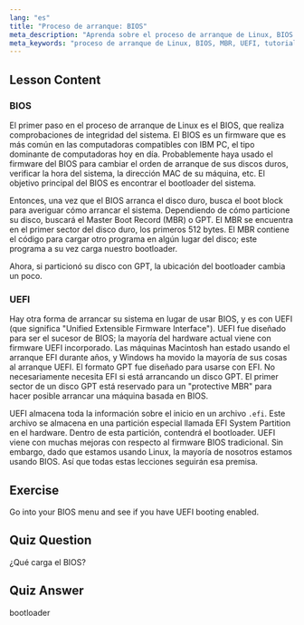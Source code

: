 ```yaml
---
lang: "es"
title: "Proceso de arranque: BIOS"
meta_description: "Aprenda sobre el proceso de arranque de Linux, BIOS y MBR. Comprenda cómo se inicia su sistema con esta guía para principiantes. ¡Explore los conceptos de UEFI!"
meta_keywords: "proceso de arranque de Linux, BIOS, MBR, UEFI, tutorial de Linux, bootloader, Linux para principiantes, inicio del sistema"
---
```


## Lesson Content

### BIOS

El primer paso en el proceso de arranque de Linux es el BIOS, que realiza comprobaciones de integridad del sistema. El BIOS es un firmware que es más común en las computadoras compatibles con IBM PC, el tipo dominante de computadoras hoy en día. Probablemente haya usado el firmware del BIOS para cambiar el orden de arranque de sus discos duros, verificar la hora del sistema, la dirección MAC de su máquina, etc. El objetivo principal del BIOS es encontrar el bootloader del sistema.

Entonces, una vez que el BIOS arranca el disco duro, busca el boot block para averiguar cómo arrancar el sistema. Dependiendo de cómo particione su disco, buscará el Master Boot Record (MBR) o GPT. El MBR se encuentra en el primer sector del disco duro, los primeros 512 bytes. El MBR contiene el código para cargar otro programa en algún lugar del disco; este programa a su vez carga nuestro bootloader.

Ahora, si particionó su disco con GPT, la ubicación del bootloader cambia un poco.

### UEFI

Hay otra forma de arrancar su sistema en lugar de usar BIOS, y es con UEFI (que significa "Unified Extensible Firmware Interface"). UEFI fue diseñado para ser el sucesor de BIOS; la mayoría del hardware actual viene con firmware UEFI incorporado. Las máquinas Macintosh han estado usando el arranque EFI durante años, y Windows ha movido la mayoría de sus cosas al arranque UEFI. El formato GPT fue diseñado para usarse con EFI. No necesariamente necesita EFI si está arrancando un disco GPT. El primer sector de un disco GPT está reservado para un "protective MBR" para hacer posible arrancar una máquina basada en BIOS.

UEFI almacena toda la información sobre el inicio en un archivo `.efi`. Este archivo se almacena en una partición especial llamada EFI System Partition en el hardware. Dentro de esta partición, contendrá el bootloader. UEFI viene con muchas mejoras con respecto al firmware BIOS tradicional. Sin embargo, dado que estamos usando Linux, la mayoría de nosotros estamos usando BIOS. Así que todas estas lecciones seguirán esa premisa.

## Exercise

Go into your BIOS menu and see if you have UEFI booting enabled.

## Quiz Question

¿Qué carga el BIOS?

## Quiz Answer

bootloader
